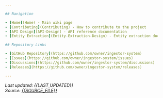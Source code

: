 ```yaml
---

## Navigation

- [Home](Home) - Main wiki page
- [Contributing](Contributing) - How to contribute to the project
- [API Design](API-Design) - API reference documentation
- [Entity Extraction](Entity-Extraction-Design) - Entity extraction documentation

## Repository Links

- [GitHub Repository](https://github.com/owner/ingestor-system)
- [Issues](https://github.com/owner/ingestor-system/issues)
- [Discussions](https://github.com/owner/ingestor-system/discussions)
- [Releases](https://github.com/owner/ingestor-system/releases)

---
```


*Last updated: {{LAST_UPDATED}}*  
*Source: [{{SOURCE_FILE}}]({{SOURCE_URL}})*